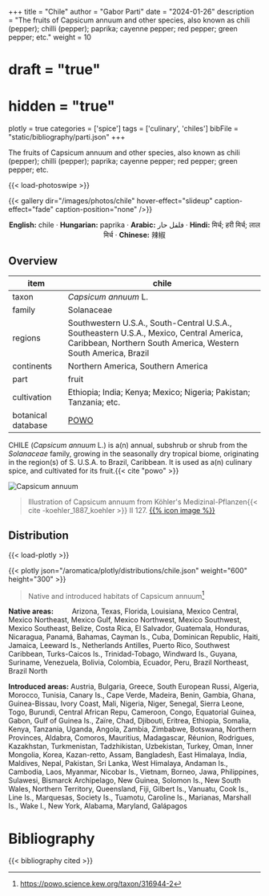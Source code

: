 +++
title = "Chile"
author = "Gabor Parti"
date = "2024-01-26"
description = "The fruits of Capsicum annuum and other species, also known as chili (pepper); chilli (pepper); paprika; cayenne pepper; red pepper; green pepper; etc."
weight = 10
# draft = "true"
# hidden = "true"
plotly = true
categories = ['spice']
tags = ['culinary', 'chiles']
bibFile = "static/bibliography/parti.json"
+++

The fruits of Capsicum annuum and other species, also known as chili (pepper); chilli (pepper); paprika; cayenne pepper; red pepper; green pepper; etc.

[<i class="fab fa-wikipedia-w"></i>](https://en.wikipedia.org/wiki/Chili_pepper)

{{< load-photoswipe >}}

{{< gallery dir="/images/photos/chile" hover-effect="slideup" caption-effect="fade" caption-position="none" />}}

<center>

**English:** chile · **Hungarian:** paprika · **Arabic:** <span class="arabic-text" dir="rtl">فلفل حار</span> · **Hindi:** <span class="devanagari-text">मिर्च; हरी मिर्च; लाल मिर्च</span> · **Chinese:** <span class="traditional-chinese-text">辣椒</span>

</center>

## Overview

|       item       |                                                                          chile                                                                          |
|------------------|---------------------------------------------------------------------------------------------------------------------------------------------------------|
|       taxon      |                                                                   *Capsicum annuum* L.                                                                  |
|      family      |                                                                        Solanaceae                                                                       |
|      regions     |Southwestern U.S.A., South-Central U.S.A., Southeastern U.S.A., Mexico, Central America, Caribbean, Northern South America, Western South America, Brazil|
|    continents    |                                                            Northern America, Southern America                                                           |
|       part       |                                                                          fruit                                                                          |
|    cultivation   |                                            Ethiopia; India; Kenya; Mexico; Nigeria; Pakistan; Tanzania; etc.                                            |
|botanical database|                                                   [POWO](https://powo.science.kew.org/taxon/316944-2)                                                   |

CHILE (*Capsicum annuum* L.) is a(n) annual, subshrub or shrub from the *Solanaceae* family, growing in the seasonally dry tropical biome, originating in the region(s) of S. U.S.A. to Brazil, Caribbean. It is used as a(n) culinary spice, and cultivated for its fruit.{{< cite "powo" >}}

![Capsicum annuum](/images/illustrations/chile.png?width=40rem "Illustration of Capsicum annuum from Köhler's Medizinal-Pflanzen")

>Illustration of Capsicum annuum from Köhler's Medizinal-Pflanzen{{< cite -koehler_1887_koehler >}} II 127. [{{% icon image %}}](https://www.biodiversitylibrary.org/item/10837#page/599/mode/1up)

## Distribution

{{< load-plotly >}}

{{< plotly json="/aromatica/plotly/distributions/chile.json" weight="600" height="300" >}}

>Native and introduced habitats of Capsicum annuum[^powo]

[^powo]: https://powo.science.kew.org/taxon/316944-2

<p style="text-align:left;">

**Native areas:** &ensp; &ensp; &ensp; Arizona, Texas, Florida, Louisiana, Mexico Central, Mexico Northeast, Mexico Gulf, Mexico Northwest, Mexico Southwest, Mexico Southeast, Belize, Costa Rica, El Salvador, Guatemala, Honduras, Nicaragua, Panamá, Bahamas, Cayman Is., Cuba, Dominican Republic, Haiti, Jamaica, Leeward Is., Netherlands Antilles, Puerto Rico, Southwest Caribbean, Turks-Caicos Is., Trinidad-Tobago, Windward Is., Guyana, Suriname, Venezuela, Bolivia, Colombia, Ecuador, Peru, Brazil Northeast, Brazil North

**Introduced areas:** Austria, Bulgaria, Greece, South European Russi, Algeria, Morocco, Tunisia, Canary Is., Cape Verde, Madeira, Benin, Gambia, Ghana, Guinea-Bissau, Ivory Coast, Mali, Nigeria, Niger, Senegal, Sierra Leone, Togo, Burundi, Central African Repu, Cameroon, Congo, Equatorial Guinea, Gabon, Gulf of Guinea Is., Zaïre, Chad, Djibouti, Eritrea, Ethiopia, Somalia, Kenya, Tanzania, Uganda, Angola, Zambia, Zimbabwe, Botswana, Northern Provinces, Aldabra, Comoros, Mauritius, Madagascar, Réunion, Rodrigues, Kazakhstan, Turkmenistan, Tadzhikistan, Uzbekistan, Turkey, Oman, Inner Mongolia, Korea, Kazan-retto, Assam, Bangladesh, East Himalaya, India, Maldives, Nepal, Pakistan, Sri Lanka, West Himalaya, Andaman Is., Cambodia, Laos, Myanmar, Nicobar Is., Vietnam, Borneo, Jawa, Philippines, Sulawesi, Bismarck Archipelago, New Guinea, Solomon Is., New South Wales, Northern Territory, Queensland, Fiji, Gilbert Is., Vanuatu, Cook Is., Line Is., Marquesas, Society Is., Tuamotu, Caroline Is., Marianas, Marshall Is., Wake I., New York, Alabama, Maryland, Galápagos

</p>



# Bibliography

{{< bibliography cited >}}

